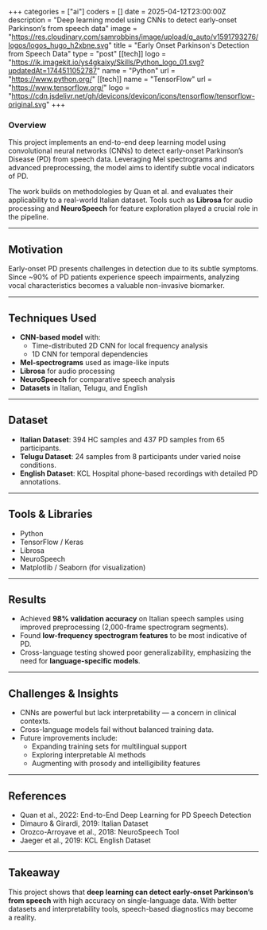 +++
categories = ["ai"]
coders = []
date = 2025-04-12T23:00:00Z
description = "Deep learning model using CNNs to detect early-onset Parkinson’s from speech data"
image = "https://res.cloudinary.com/samrobbins/image/upload/q_auto/v1591793276/logos/logos_hugo_h2xbne.svg"
title = "Early Onset Parkinson's Detection from Speech Data"
type = "post"
[[tech]]
logo = "https://ik.imagekit.io/ys4gkaixy/Skills/Python_logo_01.svg?updatedAt=1744511052787"
name = "Python"
url = "https://www.python.org/"
[[tech]]
name = "TensorFlow"
url = "https://www.tensorflow.org/"
logo = "https://cdn.jsdelivr.net/gh/devicons/devicon/icons/tensorflow/tensorflow-original.svg"
+++

### Overview

This project implements an end-to-end deep learning model using convolutional neural networks (CNNs) to detect early-onset Parkinson’s Disease (PD) from speech data. Leveraging Mel spectrograms and advanced preprocessing, the model aims to identify subtle vocal indicators of PD.

The work builds on methodologies by Quan et al. and evaluates their applicability to a real-world Italian dataset. Tools such as **Librosa** for audio processing and **NeuroSpeech** for feature exploration played a crucial role in the pipeline.

---

## Motivation

Early-onset PD presents challenges in detection due to its subtle symptoms. Since ~90% of PD patients experience speech impairments, analyzing vocal characteristics becomes a valuable non-invasive biomarker.

---

## Techniques Used

- **CNN-based model** with:
  - Time-distributed 2D CNN for local frequency analysis
  - 1D CNN for temporal dependencies
- **Mel-spectrograms** used as image-like inputs
- **Librosa** for audio processing
- **NeuroSpeech** for comparative speech analysis
- **Datasets** in Italian, Telugu, and English

---

## Dataset

- **Italian Dataset**: 394 HC samples and 437 PD samples from 65 participants.
- **Telugu Dataset**: 24 samples from 8 participants under varied noise conditions.
- **English Dataset**: KCL Hospital phone-based recordings with detailed PD annotations.

---

## Tools & Libraries

- Python
- TensorFlow / Keras
- Librosa
- NeuroSpeech
- Matplotlib / Seaborn (for visualization)

---

## Results

- Achieved **98% validation accuracy** on Italian speech samples using improved preprocessing (2,000-frame spectrogram segments).
- Found **low-frequency spectrogram features** to be most indicative of PD.
- Cross-language testing showed poor generalizability, emphasizing the need for **language-specific models**.

---

## Challenges & Insights

- CNNs are powerful but lack interpretability — a concern in clinical contexts.
- Cross-language models fail without balanced training data.
- Future improvements include:
  - Expanding training sets for multilingual support
  - Exploring interpretable AI methods
  - Augmenting with prosody and intelligibility features

---

## References

- Quan et al., 2022: End-to-End Deep Learning for PD Speech Detection
- Dimauro & Girardi, 2019: Italian Dataset
- Orozco-Arroyave et al., 2018: NeuroSpeech Tool
- Jaeger et al., 2019: KCL English Dataset

---

## Takeaway

This project shows that **deep learning can detect early-onset Parkinson’s from speech** with high accuracy on single-language data. With better datasets and interpretability tools, speech-based diagnostics may become a reality.